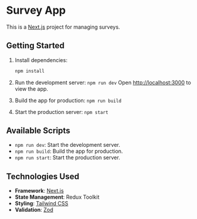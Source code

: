 # Survey App

This is a [Next.js](https://nextjs.org) project for managing surveys.

## Getting Started

1. Install dependencies:
   ```bash
   npm install
1.  Run the development server:
    `npm run dev`
    Open <http://localhost:3000> to view the app.

2.  Build the app for production:
    `npm run build`

3.  Start the production server:
    `npm start`


Available Scripts
-----------------

-   `npm run dev`: Start the development server.
-   `npm run build`: Build the app for production.
-   `npm run start`: Start the production server.

Technologies Used
-----------------

-   **Framework**: [Next.js](https://nextjs.org)
-   **State Management**: Redux Toolkit
-   **Styling**: [Tailwind CSS](https://tailwindcss.com)
-   **Validation**: [Zod](https://github.com/colinhacks/zod)